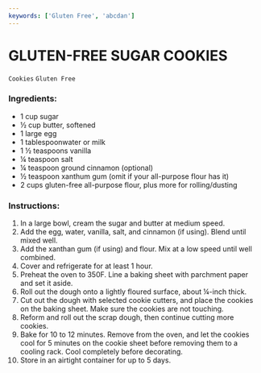 ```yaml
---
keywords: ['Gluten Free', 'abcdan']
---
```


# GLUTEN-FREE SUGAR COOKIES

`Cookies` `Gluten Free`

### Ingredients:

- 1 cup sugar
- ½ cup butter, softened
- 1 large egg
- 1 tablespoonwater or milk
- 1 ½ teaspoons vanilla 
- ¼ teaspoon salt
- ¼ teaspoon ground cinnamon (optional)
- ½ teaspoon xanthum gum (omit if your all-purpose flour has it)
- 2 cups gluten-free all-purpose flour, plus more for rolling/dusting

### Instructions:

1. In a large bowl, cream the sugar and butter at medium speed.
2. Add the egg, water, vanilla, salt, and cinnamon (if using). Blend until mixed well.
3. Add the xanthan gum (if using) and flour. Mix at a low speed until well combined.
4. Cover and refrigerate for at least 1 hour.
5. Preheat the oven to 350F. Line a baking sheet with parchment paper and set it aside.
6. Roll out the dough onto a lightly floured surface, about ¼-inch thick.
7. Cut out the dough with selected cookie cutters, and place the cookies on the baking sheet. Make sure the cookies are not touching.
8. Reform and roll out the scrap dough, then continue cutting more cookies.
9. Bake for 10 to 12 minutes. Remove from the oven, and let the cookies cool for 5 minutes on the cookie sheet before removing them to a cooling rack. Cool completely before decorating.
10. Store in an airtight container for up to 5 days.
